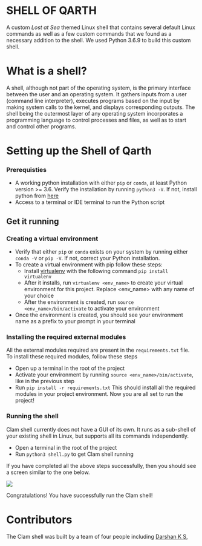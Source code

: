 # SHELL OF QARTH

A custom *Lost at Sea* themed Linux shell that contains several default Linux commands as well as a few custom commands that we found as a necessary addition to the shell. We used Python 3.6.9 to build this custom shell.

# What is a shell?
A shell, although not part of the operating system, is the primary interface between the user and an operating system. It gathers inputs from a user (command line interpreter), executes programs based on the input by making system calls to the kernel, and displays corresponding outputs. The shell being the outermost layer of any operating system incorporates a programming language to control processes and files, as well as to start and control other programs. 

# Setting up the Shell of Qarth

### Prerequisties
- A working python installation with either `pip` or `conda`, at least Python version >= 3.6. Verify the installation by running `python3 -V`. If not, install python from [here]()
- Access to a terminal or IDE terminal to run the Python script

## Get it running
### Creating a virtual environment
- Verify that either `pip` or `conda` exists on your system by running either `conda -V` or `pip -V`. If not, correct your Python installation.
- To create a virtual environment with pip follow these steps:
    - Install [virtualenv]() with the following command ```pip install virtualenv```
    - After it installs, run ```virtualenv <env_name>``` to create your virtual environment for this project. Replace <env_name> with any name of your choice
    - After the environment is created, run ```source <env_name>/bin/activate``` to activate your environment
- Once the environment is created, you should see your environment name as a prefix to your prompt in your terminal 

### Installing the required external modules
All the external modules required are present in the `requirements.txt` file. To install these required modules, follow these steps
- Open up a terminal in the root of the project
- Activate your environment by running ```source <env_name>/bin/activate```, like in the previous step
- Run ```pip install -r requirements.txt```
This should install all the required modules in your project environment.
Now you are all set to run the project!

### Running the shell
Clam shell currently does not have a GUI of its own. It runs as a sub-shell of your existing shell in Linux, but supports all its commands independently.
- Open a terminal in the root of the project
- Run ```python3 shell.py``` to get Clam shell running

If you have completed all the above steps successfully, then you should see a screen similar to the one below.

![](https://github.com/Parthiv-M/sea-shell/blob/master/extras/shell.png)

Congratulations! You have successfully run the Clam shell!

# Contributors
The Clam shell was built by a team of four people including [Darshan K S](https://github.com/darshan-k-s), 